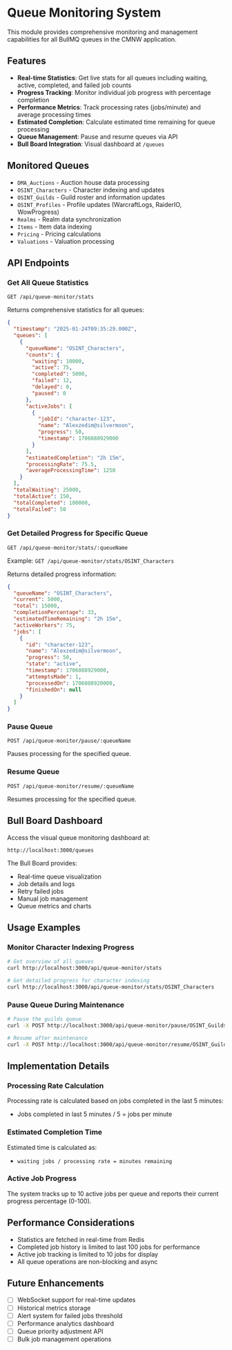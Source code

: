 # Queue Monitoring System

This module provides comprehensive monitoring and management capabilities for all BullMQ queues in the CMNW application.

## Features

- **Real-time Statistics**: Get live stats for all queues including waiting, active, completed, and failed job counts
- **Progress Tracking**: Monitor individual job progress with percentage completion
- **Performance Metrics**: Track processing rates (jobs/minute) and average processing times
- **Estimated Completion**: Calculate estimated time remaining for queue processing
- **Queue Management**: Pause and resume queues via API
- **Bull Board Integration**: Visual dashboard at `/queues`

## Monitored Queues

- `DMA_Auctions` - Auction house data processing
- `OSINT_Characters` - Character indexing and updates
- `OSINT_Guilds` - Guild roster and information updates
- `OSINT_Profiles` - Profile updates (WarcraftLogs, RaiderIO, WowProgress)
- `Realms` - Realm data synchronization
- `Items` - Item data indexing
- `Pricing` - Pricing calculations
- `Valuations` - Valuation processing

## API Endpoints

### Get All Queue Statistics

```http
GET /api/queue-monitor/stats
```

Returns comprehensive statistics for all queues:

```json
{
  "timestamp": "2025-01-24T09:35:29.000Z",
  "queues": [
    {
      "queueName": "OSINT_Characters",
      "counts": {
        "waiting": 10000,
        "active": 75,
        "completed": 5000,
        "failed": 12,
        "delayed": 0,
        "paused": 0
      },
      "activeJobs": [
        {
          "jobId": "character-123",
          "name": "Alexzedim@silvermoon",
          "progress": 50,
          "timestamp": 1706088929000
        }
      ],
      "estimatedCompletion": "2h 15m",
      "processingRate": 75.5,
      "averageProcessingTime": 1250
    }
  ],
  "totalWaiting": 25000,
  "totalActive": 150,
  "totalCompleted": 100000,
  "totalFailed": 50
}
```

### Get Detailed Progress for Specific Queue

```http
GET /api/queue-monitor/stats/:queueName
```

Example: `GET /api/queue-monitor/stats/OSINT_Characters`

Returns detailed progress information:

```json
{
  "queueName": "OSINT_Characters",
  "current": 5000,
  "total": 15000,
  "completionPercentage": 33,
  "estimatedTimeRemaining": "2h 15m",
  "activeWorkers": 75,
  "jobs": [
    {
      "id": "character-123",
      "name": "Alexzedim@silvermoon",
      "progress": 50,
      "state": "active",
      "timestamp": 1706088929000,
      "attemptsMade": 1,
      "processedOn": 1706088920000,
      "finishedOn": null
    }
  ]
}
```

### Pause Queue

```http
POST /api/queue-monitor/pause/:queueName
```

Pauses processing for the specified queue.

### Resume Queue

```http
POST /api/queue-monitor/resume/:queueName
```

Resumes processing for the specified queue.

## Bull Board Dashboard

Access the visual queue monitoring dashboard at:

```
http://localhost:3000/queues
```

The Bull Board provides:
- Real-time queue visualization
- Job details and logs
- Retry failed jobs
- Manual job management
- Queue metrics and charts

## Usage Examples

### Monitor Character Indexing Progress

```bash
# Get overview of all queues
curl http://localhost:3000/api/queue-monitor/stats

# Get detailed progress for character indexing
curl http://localhost:3000/api/queue-monitor/stats/OSINT_Characters
```

### Pause Queue During Maintenance

```bash
# Pause the guilds queue
curl -X POST http://localhost:3000/api/queue-monitor/pause/OSINT_Guilds

# Resume after maintenance
curl -X POST http://localhost:3000/api/queue-monitor/resume/OSINT_Guilds
```

## Implementation Details

### Processing Rate Calculation

Processing rate is calculated based on jobs completed in the last 5 minutes:
- Jobs completed in last 5 minutes / 5 = jobs per minute

### Estimated Completion Time

Estimated time is calculated as:
- `waiting jobs / processing rate = minutes remaining`

### Active Job Progress

The system tracks up to 10 active jobs per queue and reports their current progress percentage (0-100).

## Performance Considerations

- Statistics are fetched in real-time from Redis
- Completed job history is limited to last 100 jobs for performance
- Active job tracking is limited to 10 jobs for display
- All queue operations are non-blocking and async

## Future Enhancements

- [ ] WebSocket support for real-time updates
- [ ] Historical metrics storage
- [ ] Alert system for failed jobs threshold
- [ ] Performance analytics dashboard
- [ ] Queue priority adjustment API
- [ ] Bulk job management operations

